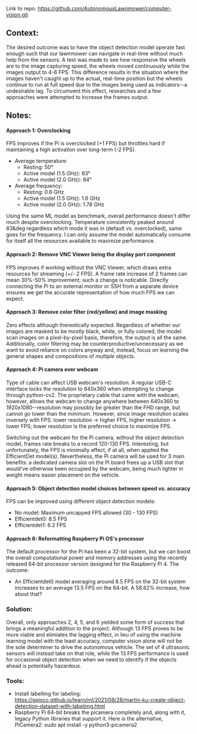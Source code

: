 Link to repo: https://github.com/AutonomousLawnmower/computer-vision.git

## Context: 
The desired outcome was to have the object detection model operate fast enough such that our lawnmower can navigate in real-time without much help from the sensors. A test was made to see how responsive the wheels are to the image capturing speed, the wheels moved continuously while the images output to 4-6 FPS. This difference results in the situation where the images haven't caught up to the actual, real-time position but the wheels continue to run at full speed due to the images being used as indicators--a undesirable lag. To circumvent this effect, researches and a few approaches were attempted to increase the frames output.

## Notes:

#### Approach 1: Overclocking
FPS improves if the Pi is overclocked (+1 FPS) but throttles hard if maintaining a high activation over long-term (-2 FPS).
- Average temperature:
   - Resting: 50&deg;
   - Active model (1.5 GHz): 83&deg;
   - Active model (2.0 GHz): 84&deg;
- Average frequency:
   - Resting: 0.6 GHz
   - Active model (1.5 GHz): 1.6 GHz
   - Active model (2.0 GHz): 1.78 GHz

Using the same ML model as benchmark, overall performance doesn't differ much despite overclocking. Temperature consistently peaked around 83&deg regardless which mode it was in (default vs. overclocked), same goes for the frequency. I can only assume the model automatically consume for itself all the resources available to maximize performance. 

#### Approach 2: Remove VNC Viewer being the display port component
FPS improves if working without the VNC Viewer, which draws extra resources for streaming (+/- 2 FPS). A frame rate increase of 2 frames can mean 30%-50% improvement; such a change is noticable. Directly connecting the Pi to an external monitor or SSH from a separate device ensures we get the accurate representation of how much FPS we can expect.

#### Approach 3: Remove color filter (red/yellow) and image masking
Zero effects although thereotically expected. Regardless of whether our images are masked to be mostly black, white, or fully colored, the model scan images on a pixel-by-pixel basis, therefore, the output is all the same. Additionally, color filtering may be counterproductive/unnecessary as we want to avoid reliance on colors anyway and, instead, focus on learning the general shapes and compositions of *multiple* objects.

#### Approach 4: Pi camera over webcam
Type of cable can affect USB webcam's resolution. A regular USB-C interface locks the resolution to 640x360 when attempting to change through python-cv2. The proprietary cable that came with the webcam, however, allows the webcam to change anywhere between 640x360 to 1920x1080--resolution may possibly be greater than the FHD range, but cannot go lower than the minimum. However, since image resolution scales inversely with FPS: lower resolution -> higher FPS, higher resolution -> lower FPS; lower resolution is the preferred choice to maximize FPS.

Switching out the webcam for the Pi camera, without the object detection model, frames rate breaks to a record 120-130 FPS. Interesting, but unfortunately, the FPS is minimally affect, if at all, when applied the EfficientDet model(s). Nevertheless, the Pi camera will be used for 3 main benefits: a dedicated camera slot on the Pi board frees up a USB slot that would've otherwise been occupied by the webcam, being much lighter in weight means easier placement on the vehicle. 

#### Approach 5: Object detection model choices between speed vs. accuracy
FPS can be improved using different object detection models:
   - No model: Maximum uncapped FPS allowed (30 - 130 FPS)
   - Efficientdet0: 8.5 FPS
   - Efficientdet1: 6.2 FPS

#### Approach 6: Reformatting Raspberry Pi OS's processor
The default processor for the Pi has been a 32-bit system, but we can boost the overall computational power and memory addresses using the recently released 64-bit processor version designed for the Raspberry Pi 4. The outcome:
   - An Efficientdet0 model averaging around 8.5 FPS on the 32-bit system increases to an average 13.5 FPS on the 64-bit. A 58.82% increase, how about that?

### Solution:
Overall, only approaches 2, 4, 5, and 6 yielded some form of success that brings a meaningful addition to the project. Although 13 FPS proves to be more viable and elimiates the lagging effect, in lieu of using the machine learning model with the least accuracy, computer vision alone will not be the sole determiner to drive the autonomous vehicle. The set of 4 ultrasonic sensors will instead take on that role, while the 13 FPS performance is used for occasional object detection when we need to identify if the objects ahead is potentially hazardous.

### Tools:
- Install labelImg for labeling: https://gpiocc.github.io/learn/ml/2021/08/28/martin-ku-create-object-detection-dataset-with-labelimg.html
- Raspberry Pi 64-bit breaks the picamera completely and, along with it, legacy Python libraries that support it. Here is the alternative, PiCamera2: sudo apt install -y python3-picamera2
